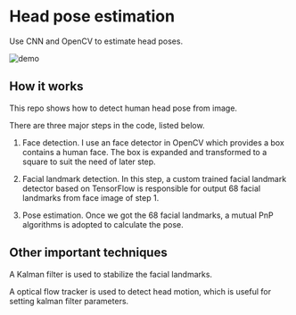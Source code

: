 # Head pose estimation

Use CNN and OpenCV to estimate head poses.

![demo](https://github.com/yinguobing/head-pose-estimation/raw/master/demo.gif)

## How it works

This repo shows how to detect human head pose from image.

There are three major steps in the code, listed below.

1. Face detection. I use an face detector in OpenCV which provides a box contains a human face. The box is expanded and transformed to a square to suit the need of later step.

2. Facial landmark detection. In this step, a custom trained facial landmark detector based on TensorFlow is responsible for output 68 facial landmarks from face image of step 1.

3. Pose estimation. Once we got the 68 facial landmarks, a mutual PnP algorithms is adopted to calculate the pose.

## Other important techniques

A Kalman filter is used to stabilize the facial landmarks.

A optical flow tracker is used to detect head motion, which is useful for setting kalman filter parameters.
